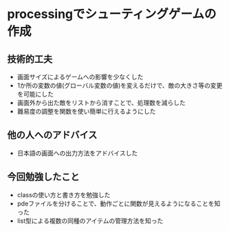 # processingでシューティングゲームの作成
## 技術的工夫
- 画面サイズによるゲームへの影響を少なくした
- 1か所の変数の値(グローバル変数の値)を変えるだけで、敵の大きさ等の変更を可能にした
- 画面外から出た敵をリストから消すことで、処理数を減らした
- 難易度の調整を関数を使い簡単に行えるようにした
## 他の人へのアドバイス
- 日本語の画面への出力方法をアドバイスした
## 今回勉強したこと
- classの使い方と書き方を勉強した
- pdeファイルを分けることで、動作ごとに関数が見えるようになることを知った
- list型による複数の同種のアイテムの管理方法を知った
